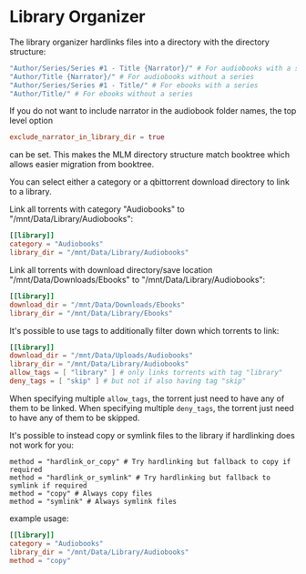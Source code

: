 # Library Organizer

The library organizer hardlinks files into a directory with the directory structure:
```sh
"Author/Series/Series #1 - Title {Narrator}/" # For audiobooks with a series
"Author/Title {Narrator}/" # For audiobooks without a series
"Author/Series/Series #1 - Title/" # For ebooks with a series
"Author/Title/" # For ebooks without a series
```

If you do not want to include narrator in the audiobook folder names, the top level option
```toml
exclude_narrator_in_library_dir = true
```
can be set. This makes the MLM directory structure match booktree which allows easier migration from booktree.

You can select either a category or a qbittorrent download directory to link to a library.

Link all torrents with category "Audiobooks" to "/mnt/Data/Library/Audiobooks":
```toml
[[library]]
category = "Audiobooks"
library_dir = "/mnt/Data/Library/Audiobooks"
```

Link all torrents with download directory/save location "/mnt/Data/Downloads/Ebooks" to "/mnt/Data/Library/Audiobooks":
```toml
[[library]]
download_dir = "/mnt/Data/Downloads/Ebooks"
library_dir = "/mnt/Data/Library/Ebooks"
```

It's possible to use tags to additionally filter down which torrents to link:
```toml
[[library]]
download_dir = "/mnt/Data/Uploads/Audiobooks"
library_dir = "/mnt/Data/Library/Audiobooks"
allow_tags = [ "library" ] # only links torrents with tag "library"
deny_tags = [ "skip" ] # but not if also having tag "skip"
```

When specifying multiple `allow_tags`, the torrent just need to have any of them to be linked.
When specifying multiple `deny_tags`, the torrent just need to have any of them to be skipped.

It's possible to instead copy or symlink files to the library if hardlinking does not work for you:
```
method = "hardlink_or_copy" # Try hardlinking but fallback to copy if required
method = "hardlink_or_symlink" # Try hardlinking but fallback to symlink if required
method = "copy" # Always copy files
method = "symlink" # Always symlink files
```

example usage:
```toml
[[library]]
category = "Audiobooks"
library_dir = "/mnt/Data/Library/Audiobooks"
method = "copy"
```
